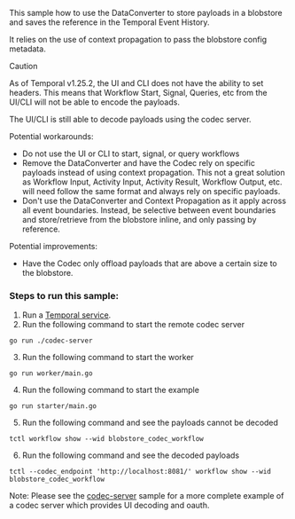 This sample how to use the DataConverter to store payloads in a blobstore
and saves the reference in the Temporal Event History.

It relies on the use of context propagation to pass the blobstore config metadata.

> [!CAUTION]
> As of Temporal v1.25.2, the UI and CLI does not have the ability to set headers. This means that
> Workflow Start, Signal, Queries, etc from the UI/CLI will not be able to encode the payloads. 
>
> The UI/CLI is still able to decode payloads using the codec server.

Potential workarounds:
- Do not use the UI or CLI to start, signal, or query workflows
- Remove the DataConverter and have the Codec rely on specific payloads instead of using context propagation. 
  This not a great solution as Workflow Input, Activity Input, Activity Result, Workflow Output, etc. will need
  follow the same format and always rely on specific payloads.
- Don't use the DataConverter and Context Propagation as it apply across all event boundaries. Instead, be selective between
  event boundaries and store/retrieve from the blobstore inline, and only passing by reference.

Potential improvements:
- Have the Codec only offload payloads that are above a certain size to the blobstore.


### Steps to run this sample:
1) Run a [Temporal service](https://github.com/temporalio/samples-go/tree/main/#how-to-use).
2) Run the following command to start the remote codec server
```
go run ./codec-server
```
3) Run the following command to start the worker
```
go run worker/main.go
```
4) Run the following command to start the example
```
go run starter/main.go
```
5) Run the following command and see the payloads cannot be decoded
```
tctl workflow show --wid blobstore_codec_workflow
```
6) Run the following command and see the decoded payloads
```
tctl --codec_endpoint 'http://localhost:8081/' workflow show --wid blobstore_codec_workflow
```

Note: Please see the [codec-server](../codec-server/) sample for a more complete example of a codec server which provides UI decoding and oauth.
